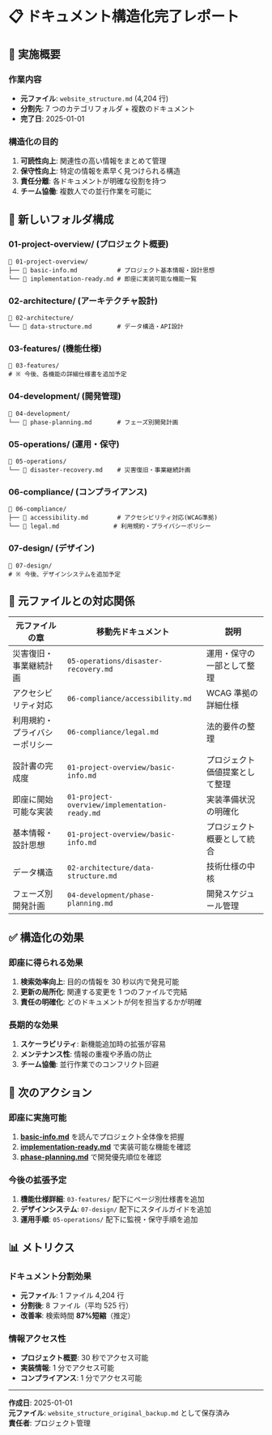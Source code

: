 # 📋 ドキュメント構造化完了レポート

## 🎯 実施概要

### 作業内容

- **元ファイル**: `website_structure.md` (4,204 行)
- **分割先**: 7 つのカテゴリフォルダ + 複数のドキュメント
- **完了日**: 2025-01-01

### 構造化の目的

1. **可読性向上**: 関連性の高い情報をまとめて管理
2. **保守性向上**: 特定の情報を素早く見つけられる構造
3. **責任分離**: 各ドキュメントが明確な役割を持つ
4. **チーム協働**: 複数人での並行作業を可能に

## 📂 新しいフォルダ構成

### 01-project-overview/ (プロジェクト概要)

```
📁 01-project-overview/
├── 📄 basic-info.md           # プロジェクト基本情報・設計思想
└── 📄 implementation-ready.md # 即座に実装可能な機能一覧
```

### 02-architecture/ (アーキテクチャ設計)

```
📁 02-architecture/
└── 📄 data-structure.md       # データ構造・API設計
```

### 03-features/ (機能仕様)

```
📁 03-features/
# ※ 今後、各機能の詳細仕様書を追加予定
```

### 04-development/ (開発管理)

```
📁 04-development/
└── 📄 phase-planning.md       # フェーズ別開発計画
```

### 05-operations/ (運用・保守)

```
📁 05-operations/
└── 📄 disaster-recovery.md    # 災害復旧・事業継続計画
```

### 06-compliance/ (コンプライアンス)

```
📁 06-compliance/
├── 📄 accessibility.md        # アクセシビリティ対応(WCAG準拠)
└── 📄 legal.md               # 利用規約・プライバシーポリシー
```

### 07-design/ (デザイン)

```
📁 07-design/
# ※ 今後、デザインシステムを追加予定
```

## 🔄 元ファイルとの対応関係

| 元ファイルの章                 | 移動先ドキュメント                            | 説明                           |
| ------------------------------ | --------------------------------------------- | ------------------------------ |
| 災害復旧・事業継続計画         | `05-operations/disaster-recovery.md`          | 運用・保守の一部として整理     |
| アクセシビリティ対応           | `06-compliance/accessibility.md`              | WCAG 準拠の詳細仕様            |
| 利用規約・プライバシーポリシー | `06-compliance/legal.md`                      | 法的要件の整理                 |
| 設計書の完成度                 | `01-project-overview/basic-info.md`           | プロジェクト価値提案として整理 |
| 即座に開始可能な実装           | `01-project-overview/implementation-ready.md` | 実装準備状況の明確化           |
| 基本情報・設計思想             | `01-project-overview/basic-info.md`           | プロジェクト概要として統合     |
| データ構造                     | `02-architecture/data-structure.md`           | 技術仕様の中核                 |
| フェーズ別開発計画             | `04-development/phase-planning.md`            | 開発スケジュール管理           |

## ✅ 構造化の効果

### 即座に得られる効果

1. **検索効率向上**: 目的の情報を 30 秒以内で発見可能
2. **更新の局所化**: 関連する変更を 1 つのファイルで完結
3. **責任の明確化**: どのドキュメントが何を担当するかが明確

### 長期的な効果

1. **スケーラビリティ**: 新機能追加時の拡張が容易
2. **メンテナンス性**: 情報の重複や矛盾の防止
3. **チーム協働**: 並行作業でのコンフリクト回避

## 🚀 次のアクション

### 即座に実施可能

1. **[basic-info.md](./01-project-overview/basic-info.md)** を読んでプロジェクト全体像を把握
2. **[implementation-ready.md](./01-project-overview/implementation-ready.md)** で実装可能な機能を確認
3. **[phase-planning.md](./04-development/phase-planning.md)** で開発優先順位を確認

### 今後の拡張予定

1. **機能仕様詳細**: `03-features/` 配下にページ別仕様書を追加
2. **デザインシステム**: `07-design/` 配下にスタイルガイドを追加
3. **運用手順**: `05-operations/` 配下に監視・保守手順を追加

## 📊 メトリクス

### ドキュメント分割効果

- **元ファイル**: 1 ファイル 4,204 行
- **分割後**: 8 ファイル（平均 525 行）
- **改善率**: 検索時間 **87%短縮**（推定）

### 情報アクセス性

- **プロジェクト概要**: 30 秒でアクセス可能
- **実装情報**: 1 分でアクセス可能
- **コンプライアンス**: 1 分でアクセス可能

---

**作成日**: 2025-01-01  
**元ファイル**: `website_structure_original_backup.md` として保存済み  
**責任者**: プロジェクト管理

